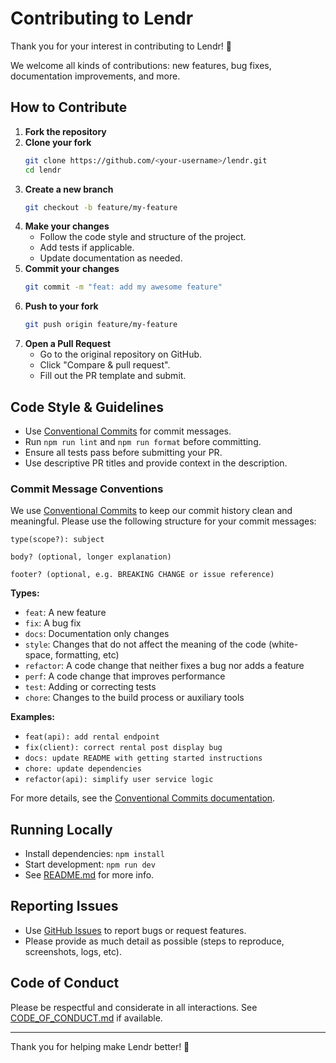 # Contributing to Lendr

Thank you for your interest in contributing to Lendr! 🚀

We welcome all kinds of contributions: new features, bug fixes, documentation improvements, and more.

## How to Contribute

1. **Fork the repository**
2. **Clone your fork**
   ```bash
   git clone https://github.com/<your-username>/lendr.git
   cd lendr
   ```
3. **Create a new branch**
   ```bash
   git checkout -b feature/my-feature
   ```
4. **Make your changes**
   - Follow the code style and structure of the project.
   - Add tests if applicable.
   - Update documentation as needed.
5. **Commit your changes**
   ```bash
   git commit -m "feat: add my awesome feature"
   ```
6. **Push to your fork**
   ```bash
   git push origin feature/my-feature
   ```
7. **Open a Pull Request**
   - Go to the original repository on GitHub.
   - Click "Compare & pull request".
   - Fill out the PR template and submit.

## Code Style & Guidelines

- Use [Conventional Commits](https://www.conventionalcommits.org/) for commit messages.
- Run `npm run lint` and `npm run format` before committing.
- Ensure all tests pass before submitting your PR.
- Use descriptive PR titles and provide context in the description.

### Commit Message Conventions

We use [Conventional Commits](https://www.conventionalcommits.org/) to keep our commit history clean and meaningful. Please use the following structure for your commit messages:

```
type(scope?): subject

body? (optional, longer explanation)

footer? (optional, e.g. BREAKING CHANGE or issue reference)
```

**Types:**
- `feat`: A new feature
- `fix`: A bug fix
- `docs`: Documentation only changes
- `style`: Changes that do not affect the meaning of the code (white-space, formatting, etc)
- `refactor`: A code change that neither fixes a bug nor adds a feature
- `perf`: A code change that improves performance
- `test`: Adding or correcting tests
- `chore`: Changes to the build process or auxiliary tools

**Examples:**
- `feat(api): add rental endpoint`
- `fix(client): correct rental post display bug`
- `docs: update README with getting started instructions`
- `chore: update dependencies`
- `refactor(api): simplify user service logic`

For more details, see the [Conventional Commits documentation](https://www.conventionalcommits.org/).

## Running Locally

- Install dependencies: `npm install`
- Start development: `npm run dev`
- See [README.md](./README.md#getting-started) for more info.

## Reporting Issues

- Use [GitHub Issues](https://github.com/CS-Martin/lendr/issues) to report bugs or request features.
- Please provide as much detail as possible (steps to reproduce, screenshots, logs, etc).

## Code of Conduct

Please be respectful and considerate in all interactions. See [CODE_OF_CONDUCT.md](./CODE_OF_CONDUCT.md) if available.

---

Thank you for helping make Lendr better! 💜
